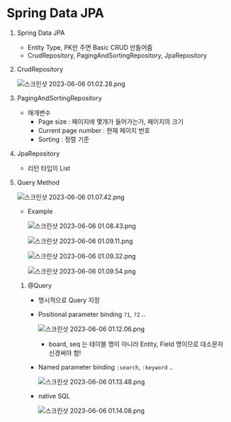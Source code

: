 # Spring Data JPA

1. Spring Data JPA
    - Entity Type, PK만 주면 Basic CRUD 만들어줌
    - CrudRepository, PagingAndSortingRepository, JpaRepository
2. CrudRepository
    
    ![스크린샷 2023-06-06 01.02.28.png](Spring%20Data%20JPA%20b1bd76577ade44ff898b07351392a627/%25E1%2584%2589%25E1%2585%25B3%25E1%2584%258F%25E1%2585%25B3%25E1%2584%2585%25E1%2585%25B5%25E1%2586%25AB%25E1%2584%2589%25E1%2585%25A3%25E1%2586%25BA_2023-06-06_01.02.28.png)
    
3. PagingAndSortingRepository
    - 매개변수
        - Page size : 페이지에 몇개가 들어가는가, 페이지의 크기
        - Current page number : 현재 페이지 번호
        - Sorting : 정렬 기준
4. JpaRepository
    - 리턴 타입이 List
5. Query Method
    
    ![스크린샷 2023-06-06 01.07.42.png](Spring%20Data%20JPA%20b1bd76577ade44ff898b07351392a627/%25E1%2584%2589%25E1%2585%25B3%25E1%2584%258F%25E1%2585%25B3%25E1%2584%2585%25E1%2585%25B5%25E1%2586%25AB%25E1%2584%2589%25E1%2585%25A3%25E1%2586%25BA_2023-06-06_01.07.42.png)
    
    - Example
        
        ![스크린샷 2023-06-06 01.08.43.png](Spring%20Data%20JPA%20b1bd76577ade44ff898b07351392a627/%25E1%2584%2589%25E1%2585%25B3%25E1%2584%258F%25E1%2585%25B3%25E1%2584%2585%25E1%2585%25B5%25E1%2586%25AB%25E1%2584%2589%25E1%2585%25A3%25E1%2586%25BA_2023-06-06_01.08.43.png)
        
        ![스크린샷 2023-06-06 01.09.11.png](Spring%20Data%20JPA%20b1bd76577ade44ff898b07351392a627/%25E1%2584%2589%25E1%2585%25B3%25E1%2584%258F%25E1%2585%25B3%25E1%2584%2585%25E1%2585%25B5%25E1%2586%25AB%25E1%2584%2589%25E1%2585%25A3%25E1%2586%25BA_2023-06-06_01.09.11.png)
        
        ![스크린샷 2023-06-06 01.09.32.png](Spring%20Data%20JPA%20b1bd76577ade44ff898b07351392a627/%25E1%2584%2589%25E1%2585%25B3%25E1%2584%258F%25E1%2585%25B3%25E1%2584%2585%25E1%2585%25B5%25E1%2586%25AB%25E1%2584%2589%25E1%2585%25A3%25E1%2586%25BA_2023-06-06_01.09.32.png)
        
        ![스크린샷 2023-06-06 01.09.54.png](Spring%20Data%20JPA%20b1bd76577ade44ff898b07351392a627/%25E1%2584%2589%25E1%2585%25B3%25E1%2584%258F%25E1%2585%25B3%25E1%2584%2585%25E1%2585%25B5%25E1%2586%25AB%25E1%2584%2589%25E1%2585%25A3%25E1%2586%25BA_2023-06-06_01.09.54.png)
        
    1. @Query 
        - 명시적으로 Query 지정
        - Positional parameter binding `?1`, `?2` ..
            
            ![스크린샷 2023-06-06 01.12.06.png](Spring%20Data%20JPA%20b1bd76577ade44ff898b07351392a627/%25E1%2584%2589%25E1%2585%25B3%25E1%2584%258F%25E1%2585%25B3%25E1%2584%2585%25E1%2585%25B5%25E1%2586%25AB%25E1%2584%2589%25E1%2585%25A3%25E1%2586%25BA_2023-06-06_01.12.06.png)
            
            - board, seq 는 테이블 명이 아니라 Entity, Field 명이므로 대소문자 신경써야 함!
        - Named parameter binding `:search`, `:keyword` ..
            
            ![스크린샷 2023-06-06 01.13.48.png](Spring%20Data%20JPA%20b1bd76577ade44ff898b07351392a627/%25E1%2584%2589%25E1%2585%25B3%25E1%2584%258F%25E1%2585%25B3%25E1%2584%2585%25E1%2585%25B5%25E1%2586%25AB%25E1%2584%2589%25E1%2585%25A3%25E1%2586%25BA_2023-06-06_01.13.48.png)
            
        - native SQL
            
            ![스크린샷 2023-06-06 01.14.08.png](Spring%20Data%20JPA%20b1bd76577ade44ff898b07351392a627/%25E1%2584%2589%25E1%2585%25B3%25E1%2584%258F%25E1%2585%25B3%25E1%2584%2585%25E1%2585%25B5%25E1%2586%25AB%25E1%2584%2589%25E1%2585%25A3%25E1%2586%25BA_2023-06-06_01.14.08.png)